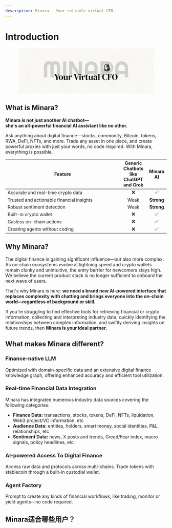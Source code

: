 ```yaml
---
description: Minara - Your reliable virtual CFO.
---
```


# Introduction

<figure><img src=".gitbook/assets/banner.png" alt=""><figcaption></figcaption></figure>

## What is Minara?

**Minara is not just another AI chatbot—**\
**she's an all-powerful financial AI assistant like no other.**

Ask anything about digital finance—stocks, commodity, Bitcoin, tokens, RWA, DeFi, NFTs, and more. Trade any asset in one place, and create powerful proxies with just your words, no code required. With Minara, everything is possible.

<table><thead><tr><th width="343.92578125">Feature</th><th align="center">Generic Chatbots like ChatGPT and Grok</th><th align="center">Minara AI</th></tr></thead><tbody><tr><td>Accurate and real-time crypto data</td><td align="center"><span data-gb-custom-inline data-tag="emoji" data-code="274c">❌</span></td><td align="center"><span data-gb-custom-inline data-tag="emoji" data-code="2705">✅</span> </td></tr><tr><td>Trusted and actionable financial insights</td><td align="center">Weak</td><td align="center"><strong>Strong</strong></td></tr><tr><td>Robust sentiment detection</td><td align="center">Weak</td><td align="center"><strong>Strong</strong></td></tr><tr><td>Built-in crypto wallet</td><td align="center"><span data-gb-custom-inline data-tag="emoji" data-code="274c">❌</span></td><td align="center"><span data-gb-custom-inline data-tag="emoji" data-code="2705">✅</span></td></tr><tr><td>Gasless on-chain actions</td><td align="center"><span data-gb-custom-inline data-tag="emoji" data-code="274c">❌</span></td><td align="center"><span data-gb-custom-inline data-tag="emoji" data-code="2705">✅</span></td></tr><tr><td>Creating agents without coding</td><td align="center"><span data-gb-custom-inline data-tag="emoji" data-code="274c">❌</span></td><td align="center"><span data-gb-custom-inline data-tag="emoji" data-code="2705">✅</span></td></tr></tbody></table>

## Why Minara?

The digital finance is gaining significant influence—but also more complex. As on-chain ecosystems evolve at lightning speed and crypto wallets remain clunky and unintuitive, the entry barrier for newcomers stays high. We believe the current product stack is no longer sufficient to onboard the next wave of users.

That's why Minara is here: **we need a brand new AI-powered interface that replaces complexity with chatting and brings everyone into the on-chain world—regardless of background or skill.**

If you're struggling to find effective tools for retrieving financial or crypto information, collecting and interpreting industry data, quickly identifying the relationships between complex information, and swiftly deriving insights on future trends, then **Minara is your ideal partner.**

## What makes Minara different?

### Finance-native LLM

Optimized with domain-specific data and an extensive digital finance knowledge graph, offering enhanced accuracy and efficient tool utilization.

### Real-time Financial Data Integration

Minara has integrated numerous industry data sources covering the following categories:

* **Finance Data:** transactions, stocks, tokens, DeFi, NFTs, liquidation, Web3 project/VC information, etc
* **Audience Data:** entities, holders, smart money, social identities, P\&L, relationships, etc
* **Sentiment Data:** news, X posts and trends, Greed/Fear index, macro signals, policy headlines, etc

### AI-powered Access To Digital Finance

Access raw data and protocols across multi-chains. Trade tokens with stablecoin through a built-in custodial wallet.

### Agent Factory

Prompt to create any kinds of financial workflows, like trading, monitor or yield agents—no code required.



## Minara适合哪些用户？

